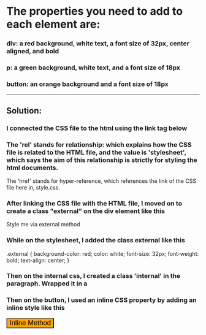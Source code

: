 # The properties you need to add to each element are:

### div: a red background, white text, a font size of 32px, center aligned, and bold
### p: a green background, white text, and a font size of 18px
### button: an orange background and a font size of 18px

---

## Solution:

### I connected the CSS file to the html using the link tag below
<link rel="stylesheet" href="style.css">

### The 'rel' stands for relationship: which explains how the CSS file is related to the HTML file, and the value is 'stylesheet', which says the aim of this relationship is strictly for styling the html documents.

The 'href' stands for hyper-reference, which references the link of the CSS file here in, style.css.

### After linking the CSS file with the HTML file, I moved on to create a class "external" on the div element like this
<div class="external">Style me via external method</div>

### While on the stylesheet, I added the class external like this
.external
{
	background-color: red;
	color: white;
	font-size: 32px;
	font-weight: bold;
	text-align: center;
}

### Then on the internal css, I created a class 'internal' in the paragraph. Wrapped it in a

<style>
{
	background-color: green;
	color: white;
	font-size: 18px;
}
</style>


### Then on the button, I used an inline CSS property by adding an inline style like this
<button style="background-color: orange; font-size: 18px">Inline Method</button>
